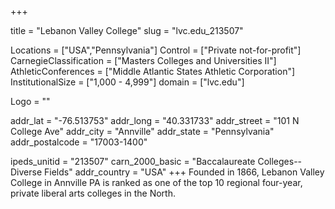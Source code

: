 
+++

title = "Lebanon Valley College"
slug = "lvc.edu_213507"

Locations = ["USA","Pennsylvania"]
Control = ["Private not-for-profit"]
CarnegieClassification = ["Masters Colleges and Universities II"]
AthleticConferences = ["Middle Atlantic States Athletic Corporation"]
InstitutionalSize = ["1,000 - 4,999"]
domain = ["lvc.edu"]

Logo = ""

addr_lat = "-76.513753"
addr_long = "40.331733"
addr_street = "101 N College Ave"
addr_city = "Annville"
addr_state = "Pennsylvania"
addr_postalcode = "17003-1400"

ipeds_unitid = "213507"
carn_2000_basic = "Baccalaureate Colleges--Diverse Fields"
addr_country = "USA"
+++
    Founded in 1866, Lebanon Valley College in Annville PA is ranked as one of the top 10 regional four-year, private liberal arts colleges in the North.
